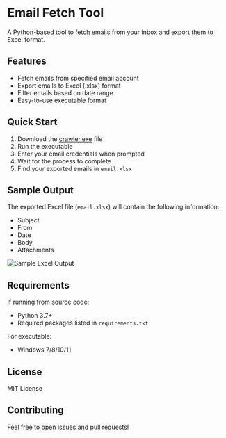 # Email Fetch Tool

A Python-based tool to fetch emails from your inbox and export them to Excel format.

## Features

- Fetch emails from specified email account
- Export emails to Excel (.xlsx) format
- Filter emails based on date range
- Easy-to-use executable format

## Quick Start

1. Download the [crawler.exe](dist/crawler.exe) file
2. Run the executable
3. Enter your email credentials when prompted
4. Wait for the process to complete
5. Find your exported emails in `email.xlsx`

## Sample Output

The exported Excel file (`email.xlsx`) will contain the following information:
- Subject
- From
- Date
- Body
- Attachments

![Sample Excel Output](screenshots/email_export_sample.png)

## Requirements

If running from source code:
- Python 3.7+
- Required packages listed in `requirements.txt`

For executable:
- Windows 7/8/10/11

## License

MIT License

## Contributing

Feel free to open issues and pull requests!